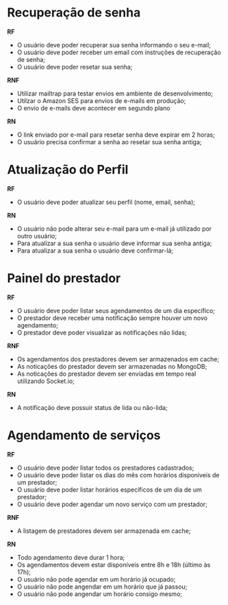 # Recuperação de senha
**RF**
- O usuário deve poder recuperar sua senha informando o seu e-mail;
- O usuário deve poder receber um email com instruções de recuperação de senha;
- O usuário deve poder resetar sua senha;

**RNF**
- Utilizar mailtrap para testar envios em ambiente de desenvolvimento;
- Utilzar o Amazon SES para envios de e-mails em produção;
- O envio de e-mails deve acontecer em segundo plano

**RN**
- O link enviado por e-mail para resetar senha deve expirar em 2 horas;
- O usuário precisa confirmar a senha ao resetar sua senha antiga;


# Atualização do Perfil
**RF**
- O usuário deve poder atualizar seu perfil (nome, email, senha);

**RN**
- O usuário não pode alterar seu e-mail para um e-mail já utilizado por outro usuário;
- Para atualizar a sua senha o usuário deve informar sua senha antiga;
- Para atualizar a sua senha o usuário deve confirmar-lá;

# Painel do prestador
**RF**
- O usuário deve poder listar seus agendamentos de um dia específico;
- O prestador deve receber uma notificação sempre houver um novo agendamento;
- O prestador deve poder visualizar as notificações não lidas;

**RNF**
- Os agendamentos dos prestadores devem ser armazenados em cache;
- As noticações do prestador devem ser armazenadas no MongoDB;
- As noticações do prestador devem ser enviadas em tempo real utilizando Socket.io;

**RN**
- A notificação deve possuir status de lida ou não-lida;


# Agendamento de serviços
**RF**
- O usuário deve poder listar todos os prestadores cadastrados;
- O usuário deve poder listar os dias do mês com horários disponíveis de um prestador;
- O usuário deve poder listar horários especificos de um dia de um prestador;
- O usuário deve poder agendar um novo serviço com um prestador;

**RNF**
- A listagem de prestadores devem ser armazenada em cache;

**RN**
- Todo agendamento deve durar 1 hora;
- Os agendamentos devem estar disponíveis entre 8h e 18h (último às 17h);
- O usuário não pode agendar em um horário já ocupado;
- O usuário não pode angendar em um horário que já passou;
- O usuário não pode angendar um horário consigo mesmo;
